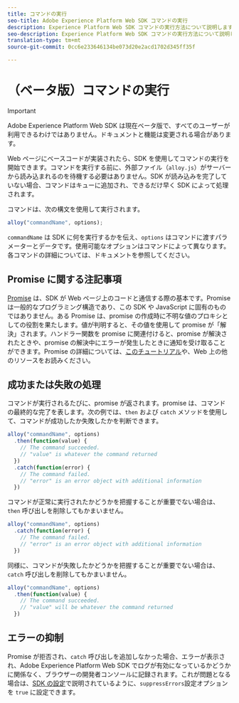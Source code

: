 ```yaml
---
title: コマンドの実行
seo-title: Adobe Experience Platform Web SDK コマンドの実行
description: Experience Platform Web SDK コマンドの実行方法について説明します
seo-description: Experience Platform Web SDK コマンドの実行方法について説明します
translation-type: tm+mt
source-git-commit: 0cc6e233646134be073d20e2acd1702d345ff35f

---
```



# （ベータ版）コマンドの実行

>[!IMPORTANT]
>
>Adobe Experience Platform Web SDK は現在ベータ版で、すべてのユーザーが利用できるわけではありません。ドキュメントと機能は変更される場合があります。

Web ページにベースコードが実装されたら、SDK を使用してコマンドの実行を開始できます。コマンドを実行する前に、外部ファイル（`alloy.js`）がサーバーから読み込まれるのを待機する必要はありません。SDK が読み込みを完了していない場合、コマンドはキューに追加され、できるだけ早く SDK によって処理されます。

コマンドは、次の構文を使用して実行されます。

```javascript
alloy("commandName", options);
```

`commandName` は SDK に何を実行するかを伝え、`options` はコマンドに渡すパラメーターとデータです。使用可能なオプションはコマンドによって異なります。各コマンドの詳細については、ドキュメントを参照してください。

## Promise に関する注記事項

[Promise](https://developer.mozilla.org/ja-JP/docs/Web/JavaScript/Reference/Global_Objects/Promise) は、SDK が Web ページ上のコードと通信する際の基本です。Promise は一般的なプログラミング構造であり、この SDK や JavaScript に固有のものではありません。ある Promise は、promise の作成時に不明な値のプロキシとしての役割を果たします。値が判明すると、その値を使用して promise が「解決」されます。ハンドラー関数を promise に関連付けると、promise が解決されたときや、promise の解決中にエラーが発生したときに通知を受け取ることができます。Promise の詳細については、[このチュートリアル](https://javascript.info/promise-basics)や、Web 上の他のリソースをお読みください。

## 成功または失敗の処理

コマンドが実行されるたびに、promise が返されます。promise は、コマンドの最終的な完了を表します。次の例では、`then` および `catch` メソッドを使用して、コマンドが成功したか失敗したかを判断できます。

```javascript
alloy("commandName", options)
  .then(function(value) {
    // The command succeeded.
    // "value" is whatever the command returned
  })
  .catch(function(error) {
    // The command failed.
    // "error" is an error object with additional information
  })
```

コマンドが正常に実行されたかどうかを把握することが重要でない場合は、`then` 呼び出しを削除してもかまいません。

```javascript
alloy("commandName", options)
  .catch(function(error) {
    // The command failed.
    // "error" is an error object with additional information
  })
```

同様に、コマンドが失敗したかどうかを把握することが重要でない場合は、`catch` 呼び出しを削除してもかまいません。

```javascript
alloy("commandName", options)
  .then(function(value) {
    // The command succeeded.
    // "value" will be whatever the command returned
  })
```

## エラーの抑制

Promise が拒否され、`catch` 呼び出しを追加しなかった場合、エラーが表示され、Adobe Experience Platform Web SDK でログが有効になっているかどうかに関係なく、ブラウザーの開発者コンソールに記録されます。これが問題となる場合は、[SDK の設定](configuring-the-sdk.md)で説明されているように、`suppressErrors`設定オプションを `true` に設定できます。

